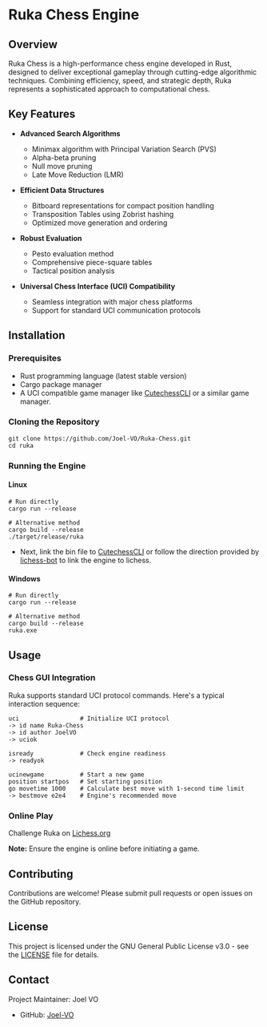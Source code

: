 # Ruka Chess Engine

## Overview

Ruka Chess is a high-performance chess engine developed in Rust, designed to deliver exceptional gameplay through cutting-edge algorithmic techniques. Combining efficiency, speed, and strategic depth, Ruka represents a sophisticated approach to computational chess.

## Key Features

- **Advanced Search Algorithms**
  - Minimax algorithm with Principal Variation Search (PVS)
  - Alpha-beta pruning
  - Null move pruning
  - Late Move Reduction (LMR)

- **Efficient Data Structures**
  - Bitboard representations for compact position handling
  - Transposition Tables using Zobrist hashing
  - Optimized move generation and ordering

- **Robust Evaluation**
  - Pesto evaluation method
  - Comprehensive piece-square tables
  - Tactical position analysis

- **Universal Chess Interface (UCI) Compatibility**
  - Seamless integration with major chess platforms
  - Support for standard UCI communication protocols

## Installation

### Prerequisites
- Rust programming language (latest stable version)
- Cargo package manager
- A UCI compatible game manager like [CutechessCLI](https://github.com/cutechess/cutechess) or a similar game manager. 

### Cloning the Repository

```shell
git clone https://github.com/Joel-VO/Ruka-Chess.git
cd ruka
```

### Running the Engine

#### Linux
```shell
# Run directly
cargo run --release

# Alternative method
cargo build --release
./target/release/ruka
```
- Next, link the bin file to [CutechessCLI](https://github.com/cutechess/cutechess) or follow the direction provided by [lichess-bot](https://github.com/lichess-bot-devs/lichess-bot?tab=readme-ov-file) to link the engine to lichess.

#### Windows
```shell
# Run directly
cargo run --release

# Alternative method
cargo build --release
ruka.exe
```

## Usage

### Chess GUI Integration

Ruka supports standard UCI protocol commands. Here's a typical interaction sequence:

```
uci                 # Initialize UCI protocol
-> id name Ruka-Chess
-> id author JoelVO
-> uciok

isready             # Check engine readiness
-> readyok

ucinewgame          # Start a new game
position startpos   # Set starting position
go movetime 1000    # Calculate best move with 1-second time limit
-> bestmove e2e4    # Engine's recommended move
```

### Online Play

Challenge Ruka on [Lichess.org](https://lichess.org/@/Ruka-Chess)

**Note:** Ensure the engine is online before initiating a game.

## Contributing

Contributions are welcome! Please submit pull requests or open issues on the GitHub repository.


## License

This project is licensed under the GNU General Public License v3.0 - see the [LICENSE](LICENSE) file for details.


## Contact

Project Maintainer: Joel VO
- GitHub: [Joel-VO](https://github.com/Joel-VO)
